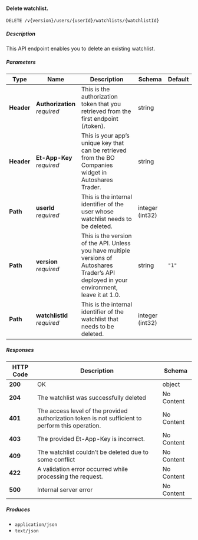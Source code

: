 
<a name="watchlists_deletewatchlist"></a>
#### Delete watchlist.
```
DELETE /v{version}/users/{userId}/watchlists/{watchlistId}
```


##### Description
This API endpoint enables you to delete an existing watchlist.


##### Parameters

|Type|Name|Description|Schema|Default|
|---|---|---|---|---|
|**Header**|**Authorization**  <br>*required*|This is the authorization token that you retrieved from the first endpoint (/token).|string||
|**Header**|**Et-App-Key**  <br>*required*|This is your app’s unique key that can be retrieved from the BO Companies widget in Autoshares Trader.|string||
|**Path**|**userId**  <br>*required*|This is the internal identifier of the user whose watchlist needs to be deleted.|integer (int32)||
|**Path**|**version**  <br>*required*|This is the version of the API. Unless you have multiple versions of Autoshares Trader’s API deployed in your environment, leave it at 1.0.|string|`"1"`|
|**Path**|**watchlistId**  <br>*required*|This is the internal identifier of the watchlist that needs to be deleted.|integer (int32)||


##### Responses

|HTTP Code|Description|Schema|
|---|---|---|
|**200**|OK|object|
|**204**|The watchlist was successfully deleted|No Content|
|**401**|The access level of the provided authorization token is not sufficient to perform this operation.|No Content|
|**403**|The provided Et-App-Key is incorrect.|No Content|
|**409**|The watchlist couldn’t be deleted due to some conflict|No Content|
|**422**|A validation error occurred while processing the request.|No Content|
|**500**|Internal server error|No Content|


##### Produces

* `application/json`
* `text/json`



